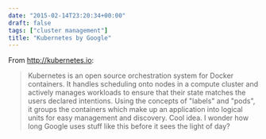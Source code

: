 ```yaml
---
date: "2015-02-14T23:20:34+00:00"
draft: false
tags: ["cluster management"]
title: "Kubernetes by Google"
---
```

From http://kubernetes.io:

>Kubernetes is an open source orchestration system for Docker containers. It handles scheduling onto nodes in a compute cluster and actively manages workloads to ensure that their state matches the users declared intentions. Using the concepts of "labels" and "pods", it groups the containers which make up an application into logical units for easy management and discovery. Cool idea. I wonder how long Google uses stuff like this before it sees the light of day?
